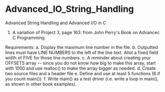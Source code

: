 # Advanced_IO_String_Handling
Advanced String Handling and Advanced I/O in C


1. A variation of Project 3, page 163: from John Perry's Book on Advancec C Programming

Requirements:
a. Display the maximum line number in the file.
b. Outputted lines must have LINE NUMBERS to the left of the line text. Allot a fixed
field width of FIVE for those line numbers.
c. A reminder about creating your OFFSETS array -- since you do not know how big
to make this array, start with 1000 and use realloc() to make the array bigger as
needed.
d. Create two source files and a header file
e. Define and use at least 5 functions (6 if you count main()).
f. Write main() as a test driver (i.e. write a loop in main(), as shown in other book
examples).
